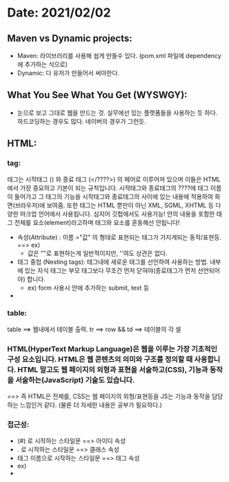 # Date: 2021/02/02
## Maven vs Dynamic projects:  
  * Maven: 라이브러리를 사용해 쉽게 만들수 있다. (pom.xml 파일에 dependency에 추가하는 식으로)  
  * Dynamic: 다 유저가 만들어서 써야한다.  
  
## What You See What You Get (WYSWGY):  
  * 눈으로 보고 그대로 웹을 만드는 것. 실무에선 있는 플랫폼들을 사용하는 듯 하다. 하드코딩하는 경우도 많다. 네이버의 경우가 그런듯.

## HTML:  
### tag:  
태그는 시작태그 (<???>) 와 종료 태그 (</????>) 의 페어로 이루어져 있으며 이들은 HTML에서 가장 중요하고 기본이 되는 규칙입니다.  시작태그와 종료태그의 ????에 태그 이름이 들어가고 그 태그의 기능을 시작태그와 종료태그의 사이에 있는 내용에 적용하여 화면(브라우저)에 보여줌. 또한 태그는 HTML 뿐만이 아닌 XML, SGML, XHTML 등 다양한 마크업 언어에서 사용됩니다. 심지어 깃헙에서도 사용가능! 안의 내용을 포함한 태그 전체를 요소(element)라고하며 태그와 요소를 혼동해선 안됩니다!  

 * 속성(Attribute) : 이름 ="값" 의 형태로 표현되는 태그가 가지게되는 동작/표현등. ==> ex) <!-- id="name" -->   
 	* 값은 ""로 표현하는게 일반적이지만, ''여도 상관은 없다.  
 * 태그 중첩 (Nesting tags): 태그내에 새로운 태그를 선언하여 사용하는 방법. 내부에 있는 자식 태그는 부모 태그보다 무조건 먼저 닫혀야(종료태그가 먼저 선언되어야) 합니다.  
 	* ex) form 사용시 안에 추가하는 submit, text 등  
 * 

### table:  
table ==> 웹내에서 테이블 출력. tr ==> row && td ==> 테이블의 각 셀  

### HTML(HyperText Markup Language)은 웹을 이루는 가장 기초적인 구성 요소입니다. HTML은 웹 콘텐츠의 의미와 구조를 정의할 때 사용합니다. HTML 말고도 웹 페이지의 외형과 표현을 서술하고(CSS), 기능과 동작을 서술하는(JavaScript) 기술도 있습니다.
 ==> 즉 HTML은 전체를, CSS는 웹 페이지의 외형/표현등을 JS는 기능과 동작을 담당하는 느낌인거 같다. (물론 더 자세한 내용은 공부가 필요하다.)

### 접근성:  
  * (#) 로 시작하는 스타일문 ==> 아이디 속성
  * . 로 시작하는 스타일문 ==> 클래스 속성
  * 태그 이름으로 시작하는 스타일문 ==> 태그 속성
  * ex) 
  * <!-- table, td {/*border-collapse : collapse;*/}  
  * #c3 {background-color: black;}  
  .a1 {  
	background-color: orange;
}-->

### HTML에서의 CSS 스타일 활용:   
CSS에서는 : 를 이용해 대입을 하지만 HTML에서는 = 를 이용해 대입을 한다. 하지만 HTML에서 CSS의 스타일을 사용할수 있다. 

